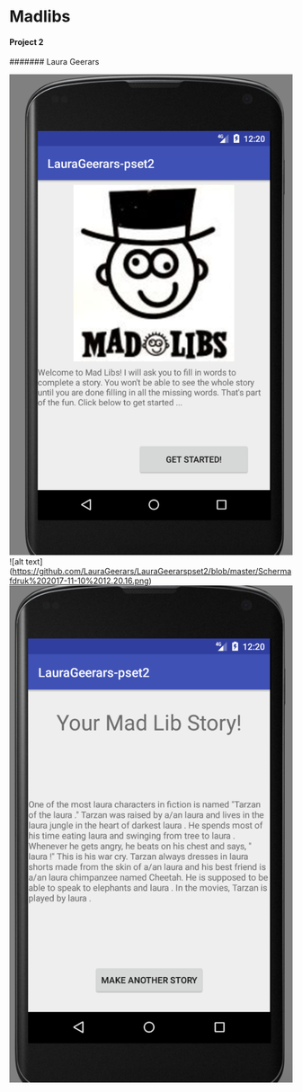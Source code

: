 # Madlibs
#### Project 2
####### Laura Geerars

![alt text](https://github.com/LauraGeerars/LauraGeerarspset2/blob/master/Schermafdruk%202017-11-10%2012.20.07.png)
![alt text] (https://github.com/LauraGeerars/LauraGeerarspset2/blob/master/Schermafdruk%202017-11-10%2012.20.16.png)
![alt text](https://github.com/LauraGeerars/LauraGeerarspset2/blob/master/Schermafdruk%202017-11-10%2012.20.55.png)


